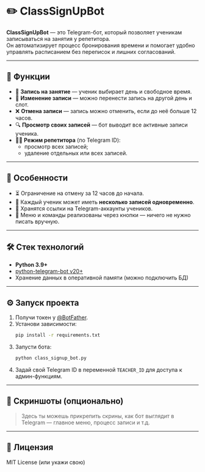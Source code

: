 # ✏️ ClassSignUpBot

**ClassSignUpBot** — это Telegram-бот, который позволяет ученикам записываться на занятия у репетитора.  
Он автоматизирует процесс бронирования времени и помогает удобно управлять расписанием без переписок и лишних согласований.

---

## 🚀 Функции

- 📅 **Запись на занятие** — ученик выбирает день и свободное время.
- 🔄 **Изменение записи** — можно перенести запись на другой день и слот.
- ❌ **Отмена записи** — запись можно отменить, если до неё больше 12 часов.
- 🔍 **Просмотр своих записей** — бот выводит все активные записи ученика.
- 👨‍🏫 **Режим репетитора** (по Telegram ID):
  - просмотр всех записей;
  - удаление отдельных или всех записей.

---

## 🧠 Особенности

- ⏳ Ограничение на отмену за 12 часов до начала.
- 📌 Каждый ученик может иметь **несколько записей одновременно**.
- 🔗 Хранятся ссылки на Telegram-аккаунты учеников.
- 🧭 Меню и команды реализованы через кнопки — ничего не нужно писать вручную.

---

## 🛠️ Стек технологий

- **Python 3.9+**
- [python-telegram-bot v20+](https://github.com/python-telegram-bot/python-telegram-bot)
- Хранение данных в оперативной памяти (можно подключить БД)

---

## ⚙️ Запуск проекта

1. Получи токен у [@BotFather](https://t.me/BotFather).
2. Установи зависимости:
   ```bash
   pip install -r requirements.txt
   ```
3. Запусти бота:
   ```bash
   python class_signup_bot.py
   ```
4. Задай свой Telegram ID в переменной `TEACHER_ID` для доступа к админ-функциям.

---

## 📸 Скриншоты (опционально)

> Здесь ты можешь прикрепить скрины, как бот выглядит в Telegram — главное меню, процесс записи и т.д.

---

## 📄 Лицензия

MIT License (или укажи свою)
